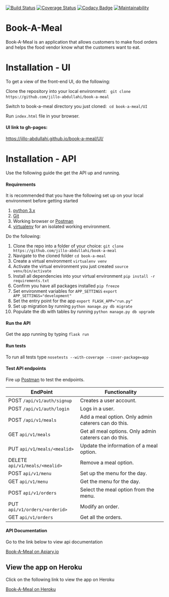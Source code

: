 [![Build Status](https://travis-ci.org/jillo-abdullahi/book-a-meal.svg?branch=ft-auth-endpoints)](https://travis-ci.org/jillo-abdullahi/book-a-meal)
[![Coverage Status](https://coveralls.io/repos/github/jillo-abdullahi/book-a-meal/badge.svg?branch=ft-auth-endpoints)](https://coveralls.io/github/jillo-abdullahi/book-a-meal?branch=ft-auth-endpoints)
[![Codacy Badge](https://api.codacy.com/project/badge/Grade/5bb5177276e94516bd936a2abeb672f2)](https://www.codacy.com/app/jillo-abdullahi/book-a-meal?utm_source=github.com&amp;utm_medium=referral&amp;utm_content=jillo-abdullahi/book-a-meal&amp;utm_campaign=Badge_Grade)
[![Maintainability](https://api.codeclimate.com/v1/badges/295fb323b44119118c01/maintainability)](https://codeclimate.com/github/jillo-abdullahi/book-a-meal/maintainability)



# Book-A-Meal
Book-A-Meal is an application that allows customers to make food orders and helps the food vendor know what the customers want to eat.

# Installation - UI
To get a view of the front-end UI, do the following:&nbsp;

Clone the repository into your local environment: &nbsp;
`git clone https://github.com/jillo-abdullahi/book-a-meal`&nbsp;

Switch to book-a-meal directory you just cloned:&nbsp;
`cd book-a-meal/UI`&nbsp;

Run `index.html` file in your browser.&nbsp;

#### UI link to gh-pages:

https://jillo-abdullahi.github.io/book-a-meal/UI/ &nbsp;

# Installation - API
Use the following guide the get the API up and running.&nbsp;
#### Requirements
It is recommended that you have the following set up on your local environment before getting started

1. [python 3.x](https://www.python.org/downloads/)
2. [Git](https://git-scm.com)
3. Working browser or [Postman](https://chrome.google.com/webstore/detail/postman/fhbjgbiflinjbdggehcddcbncdddomop?utm_source=chrome-app-launcher-info-dialog)
4. [virtualenv](http://www.pythonforbeginners.com/basics/how-to-use-python-virtualenv) for an isolated working environment.&nbsp;

Do the following:

1. Clone the repo into a folder of your choice:
`git clone https://github.com/jillo-abdullahi/book-a-meal`
2. Navigate to the cloned folder
`cd book-a-meal`
3. Create a virtual environment
`virtualenv venv`
4. Activate the virtual environment you just created
`source venv/bin/activate`
5. Install all dependencies into your virtual environment
`pip install -r requirements.txt`
6. Confirm you have all packages installed
`pip freeze`
7. Set environment variables for `APP_SETTINGS`
`export APP_SETTINGS="development"`
8. Set the entry point for the app
`export FLASK_APP="run.py"`
9. Set up migration by running `python manage.py db migrate`
10. Populate the db with tables by running `python manage.py db upgrade`

#### Run the API
Get the app running by typing
`flask run`

#### Run tests
To run all tests type
`nosetests --with-coverage --cover-package=app`

#### Test API endpoints
Fire up [Postman](https://chrome.google.com/webstore/detail/postman/fhbjgbiflinjbdggehcddcbncdddomop?utm_source=chrome-app-launcher-info-dialog) to test the endpoints.&nbsp;

**EndPoint** | **Functionality**
--- | ---
POST `/api/v1/auth/signup` | Creates a user account.
POST `/api/v1/auth/login` | Logs in a user.
POST  `/api/v1/meals` | Add a meal option. Only admin caterers can do this.
GET `api/v1/meals`| Get all meal options. Only admin caterers can do this.
PUT `api/v1/meals/<mealid>`| Update the information of a meal option.
DELETE `api/v1/meals/<mealid>` | Remove a meal option.
POST `api/v1/menu`| Set up the menu for the day.
GET `api/v1/menu`| Get the menu for the day.
POST `api/v1/orders`| Select the meal option from the menu.
PUT `api/v1/orders/<orderid>`| Modify an order.
GET `api/v1/orders`| Get all the orders.

#### API Documentation
Go to the link below to view api documentation

[Book-A-Meal on Apiary.io](https://bookameal8.docs.apiary.io)

## View the app on Heroku
Click on the following link to view the app on Heroku

[Book-A-Meal on Heroku](https://bookameal-api-heroku.herokuapp.com/)







